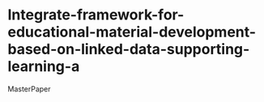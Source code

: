 # Integrate-framework-for-educational-material-development-based-on-linked-data-supporting-learning-a
MasterPaper
